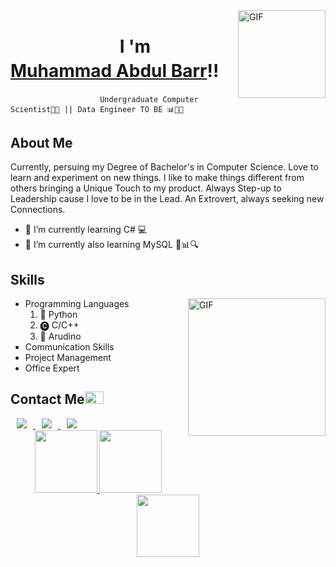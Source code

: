   <img align="right" top="500" height="140" width="140" alt="GIF" src="https://user-images.githubusercontent.com/113469229/230985796-5f22cb5d-e112-425b-823d-e84c649b612b.gif">
</a>
<h1  style="line-height:1.4"> &emsp;&emsp;&emsp;&emsp;&emsp;&emsp; I 'm <a href="https://100rabhcsmc.github.io/Me.io/" target="blank"><b>Muhammad Abdul Barr</a>!!</b></h1>

                        Undergraduate Computer Scientist👨‍🎓 || Data Engineer TO BE 📊👨‍💻

<h2> About Me </h2>

Currently, persuing my Degree of Bachelor's in Computer Science. Love to learn and experiment on new things. I like to make things different from others bringing a Unique Touch to my product. Always Step-up to Leadership cause I love to be in the Lead. An Extrovert, always seeking new Connections.

- 🌱 I’m currently learning C# 💻
- 🌱 I’m currently also learning MySQL 💾📊🔍

<h2> Skills </h2>
<img align="right" height ="220" width= "220" alt="GIF" src="https://user-images.githubusercontent.com/113469229/231003273-5493ecc1-d13b-4ccb-85df-32d08e704805.gif">

- Programming Languages
  1. 🐍 Python 
  2. 🅒  C/C++
  3. 🤖 Arudino
- Communication Skills
- Project Management
- Office Expert

<h2> Contact Me<img src="https://media.giphy.com/media/iY8CRBdQXODJSCERIr/giphy.gif" width="30" height="20" style="margin-right: 10px;"> </h2>

<div align="center;">
   <a target="_blank" href="https://instagram.com/malick.barr">
      <img style="display: inline-block; margin: 0 10px;" src="https://img.icons8.com/doodle/40/000000/instagram-new--v2.png">
   </a>
   <a target="_blank" href="https://twitter.com/malick.barr">
      <img style="display: inline-block; margin: 0 10px;" src="https://img.icons8.com/doodle/1x/twitter-squared--v2.png">
   </a>
   <a target="_blank" href="https://www.youtube.com/channel/UC-ZdNkKNHC6KguDqNFKO2Nw?view_as=subscriber">
      <img style="display: inline-block; margin: 0 10px;" src="https://img.icons8.com/doodle/1x/youtube--v2.png">
   </a>
</div>
<div align = "center">
   <a target="_blank" href="https://instagram.com/malick.barr">
  <img src="https://img.icons8.com/doodle/40/000000/instagram-new--v2.png" width ="100">
     <a target="_blank" href="https://twitter.com/malick.barr">
    <img src="https://img.icons8.com/doodle/1x/twitter-squared--v2.png" width="100">
        <a target="_blank" href="https://www.youtube.com/channel/UC-ZdNkKNHC6KguDqNFKO2Nw?view_as=subscriber">
    <img src="https://img.icons8.com/doodle/1x/youtube--v2.png" width="100">
  
</div>

<!--
- 👯 I’m looking to collaborate on ...
- 🤔 I’m looking for help with ...
- 💬 Ask me about ...
- 📫 How to reach me: ...
- 😄 Pronouns: ...
- ⚡ Fun fact: ...
-->

